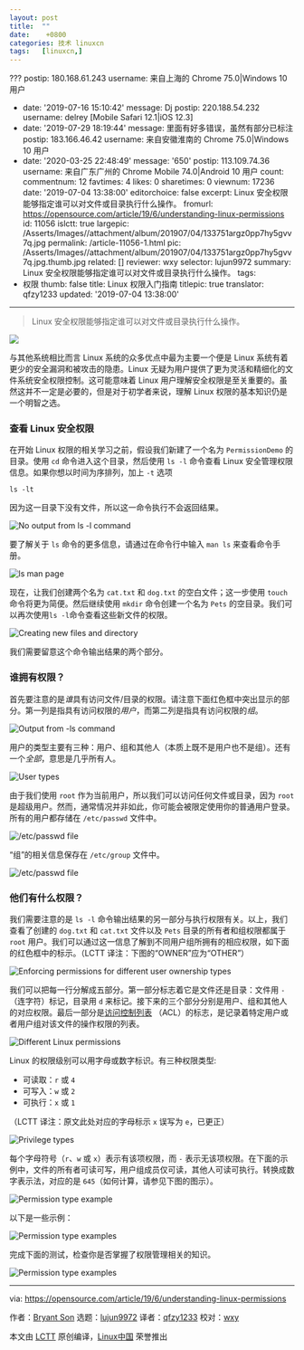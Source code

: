 ```yaml
---
layout: post
title:	""
date:	 +0800 
categories:	技术 linuxcn 
tags:	[linuxcn,]
---
```


???
  postip: 180.168.61.243
  username: 来自上海的 Chrome 75.0|Windows 10 用户
- date: '2019-07-16 15:10:42'
  message: Dj
  postip: 220.188.54.232
  username: delrey [Mobile Safari 12.1|iOS 12.3]
- date: '2019-07-29 18:19:44'
  message: 里面有好多错误，虽然有部分已标注
  postip: 183.166.46.42
  username: 来自安徽淮南的 Chrome 75.0|Windows 10 用户
- date: '2020-03-25 22:48:49'
  message: '650'
  postip: 113.109.74.36
  username: 来自广东广州的 Chrome Mobile 74.0|Android 10 用户
count:
  commentnum: 12
  favtimes: 4
  likes: 0
  sharetimes: 0
  viewnum: 17236
date: '2019-07-04 13:38:00'
editorchoice: false
excerpt: Linux 安全权限能够指定谁可以对文件或目录执行什么操作。
fromurl: https://opensource.com/article/19/6/understanding-linux-permissions
id: 11056
islctt: true
largepic: /Asserts/Images//attachment/album/201907/04/133751argz0pp7hy5gvv7q.jpg
permalink: /article-11056-1.html
pic: /Asserts/Images//attachment/album/201907/04/133751argz0pp7hy5gvv7q.jpg.thumb.jpg
related: []
reviewer: wxy
selector: lujun9972
summary: Linux 安全权限能够指定谁可以对文件或目录执行什么操作。
tags:
- 权限
thumb: false
title: Linux 权限入门指南
titlepic: true
translator: qfzy1233
updated: '2019-07-04 13:38:00'
---


> 
> Linux 安全权限能够指定谁可以对文件或目录执行什么操作。
> 
> 
> 


![](/Asserts/Images//attachment/album/201907/04/133751argz0pp7hy5gvv7q.jpg)


与其他系统相比而言 Linux 系统的众多优点中最为主要一个便是 Linux 系统有着更少的安全漏洞和被攻击的隐患。Linux 无疑为用户提供了更为灵活和精细化的文件系统安全权限控制。这可能意味着 Linux 用户理解安全权限是至关重要的。虽然这并不一定是必要的，但是对于初学者来说，理解 Linux 权限的基本知识仍是一个明智之选。


### 查看 Linux 安全权限


在开始 Linux 权限的相关学习之前，假设我们新建了一个名为 `PermissionDemo` 的目录。使用 `cd` 命令进入这个目录，然后使用 `ls -l` 命令查看 Linux 安全管理权限信息。如果你想以时间为序排列，加上 `-t` 选项



```
ls -lt
```

因为这一目录下没有文件，所以这一命令执行不会返回结果。


![No output from ls -l command](/Asserts/Images//attachment/album/201907/04/133824onqym0wm7koo4mju.jpg "No output from ls -l command")


要了解关于 `ls` 命令的更多信息，请通过在命令行中输入 `man ls` 来查看命令手册。


![ls man page](/Asserts/Images//attachment/album/201907/04/133825mz87qpm8yfl1ltyp.jpg "ls man page")


现在，让我们创建两个名为 `cat.txt` 和 `dog.txt` 的空白文件；这一步使用 `touch` 命令将更为简便。然后继续使用 `mkdir` 命令创建一个名为 `Pets` 的空目录。我们可以再次使用`ls -l`命令查看这些新文件的权限。


![Creating new files and directory](/Asserts/Images//attachment/album/201907/04/133826gpy5pmznz2pkm2ok.jpg "Creating new files and directory")


我们需要留意这个命令输出结果的两个部分。


### 谁拥有权限？


首先要注意的是*谁*具有访问文件/目录的权限。请注意下面红色框中突出显示的部分。第一列是指具有访问权限的*用户*，而第二列是指具有访问权限的*组*。


![Output from -ls command](/Asserts/Images//attachment/album/201907/04/133827vze76p5y2ht2yphp.jpg "Output from -ls command")


用户的类型主要有三种：用户、组和其他人（本质上既不是用户也不是组）。还有一个*全部*，意思是几乎所有人。


![User types](/Asserts/Images//attachment/album/201907/04/133832zvk4onr9sorilrli.jpg "User types")


由于我们使用 `root` 作为当前用户，所以我们可以访问任何文件或目录，因为 `root` 是超级用户。然而，通常情况并非如此，你可能会被限定使用你的普通用户登录。所有的用户都存储在 `/etc/passwd` 文件中。


![/etc/passwd file](/Asserts/Images//attachment/album/201907/04/133835fyhfihwy1mwndm1q.jpg "/etc/passwd file")


“组”的相关信息保存在 `/etc/group` 文件中。


![/etc/passwd file](/Asserts/Images//attachment/album/201907/04/133838s9tle7z7971gl1tu.jpg "/etc/passwd file")


### 他们有什么权限？


我们需要注意的是 `ls -l` 命令输出结果的另一部分与执行权限有关。以上，我们查看了创建的 `dog.txt` 和 `cat.txt` 文件以及 `Pets` 目录的所有者和组权限都属于 `root` 用户。我们可以通过这一信息了解到不同用户组所拥有的相应权限，如下面的红色框中的标示。（LCTT 译注：下图的“OWNER”应为“OTHER”）


![Enforcing permissions for different user ownership types](/Asserts/Images//attachment/album/201907/04/133840xaxqsq0wjwotogsz.jpg "Enforcing permissions for different user ownership types")


我们可以把每一行分解成五部分。第一部分标志着它是文件还是目录：文件用 `-`（连字符）标记，目录用 `d` 来标记。接下来的三个部分分别是用户、组和其他人的对应权限。最后一部分是[访问控制列表](https://en.wikipedia.org/wiki/Access-control_list) （ACL）的标志，是记录着特定用户或者用户组对该文件的操作权限的列表。


![Different Linux permissions](/Asserts/Images//attachment/album/201907/04/133844ous5itzx4ss775xx.jpg "Different Linux permissions")


Linux 的权限级别可以用字母或数字标识。有三种权限类型:


* 可读取：`r` 或 `4`
* 可写入：`w` 或 `2`
* 可执行：`x` 或 `1`


（LCTT 译注：原文此处对应的字母标示 `x` 误写为 `e`，已更正）


![Privilege types](/Asserts/Images//attachment/album/201907/04/133849yw1qpeekn1zwqw11.jpg "Privilege types")


每个字母符号（`r`、`w` 或 `x`）表示有该项权限，而 `-` 表示无该项权限。在下面的示例中，文件的所有者可读可写，用户组成员仅可读，其他人可读可执行。转换成数字表示法，对应的是 `645`（如何计算，请参见下图的图示）。


![Permission type example](/Asserts/Images//attachment/album/201907/04/133852x81q1jltqytqy11r.jpg "Permission type example")


以下是一些示例：


![Permission type examples](/Asserts/Images//attachment/album/201907/04/133858u4iaszl7nmm7riln.jpg "Permission type examples")


完成下面的测试，检查你是否掌握了权限管理相关的知识。


![Permission type examples](/Asserts/Images//attachment/album/201907/04/133902qnlp9b9bezzbu2q9.jpg "Permission type examples")




---


via: <https://opensource.com/article/19/6/understanding-linux-permissions>


作者：[Bryant Son](https://opensource.com/users/brson/users/greg-p/users/tj) 选题：[lujun9972](https://github.com/lujun9972) 译者：[qfzy1233](https://github.com/qfzy1233) 校对：[wxy](https://github.com/wxy)


本文由 [LCTT](https://github.com/LCTT/TranslateProject) 原创编译，[Linux中国](https://linux.cn/) 荣誉推出
